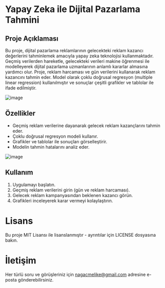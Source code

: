 # Yapay Zeka ile Dijital Pazarlama Tahmini
## Proje Açıklaması
Bu proje, dijital pazarlama reklamlarının gelecekteki reklam kazancı değerlerini tahminlemek amacıyla yapay zeka teknolojisi kullanmaktadır. Geçmiş verilerden hareketle, gelecekteki verileri makine öğrenmesi ile modelleyerek dijital pazarlama uzmanlarının anlamlı kararlar almasına yardımcı olur. Proje, reklam harcaması ve gün verilerini kullanarak reklam kazancını tahmin eder. Model olarak çoklu doğrusal regresyon (multiple linear regression) kullanılmıştır ve sonuçlar çeşitli grafikler ve tablolar ile ifade edilmiştir.


![image](https://github.com/melikenagac/yapay_zeka_dijital_pazarlama_tahmini/assets/77547219/8246bde9-670c-4bcb-81de-22a510a57a02)

## Özellikler
- Geçmiş reklam verilerine dayanarak gelecek reklam kazançlarını tahmin eder.
- Çoklu doğrusal regresyon modeli kullanır.
- Grafikler ve tablolar ile sonuçları görselleştirir.
- Modelin tahmin hatalarını analiz eder.


  
![image](https://github.com/melikenagac/yapay_zeka_dijital_pazarlama_tahmini/assets/77547219/8fae4c98-0edc-49a5-a25a-5f4fee17a8e2)

## Kullanım
1. Uygulamayı başlatın.
2. Geçmiş reklam verilerini girin (gün ve reklam harcaması).
3. Gelecek reklam kampanyasından beklenen kazancı görün.
4. Grafikleri inceleyerek karar vermeyi kolaylaştırın.
# Lisans
Bu proje MIT Lisansı ile lisanslanmıştır - ayrıntılar için LICENSE dosyasına bakın.

# İletişim
Her türlü soru ve görüşleriniz için nagacmelike@gmail.com adresine e-posta gönderebilirsiniz.

